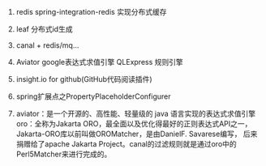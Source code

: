 1. redis spring-integration-redis 实现分布式缓存

2. leaf 分布式id生成

3. canal + redis/mq...

4. Aviator google表达式求值引擎     QLExpress 规则引擎

5. insight.io for github(GitHub代码阅读插件)

6. spring扩展点之PropertyPlaceholderConfigurer

7. aviator：是一个开源的、高性能、轻量级的 java 语言实现的表达式求值引擎
   oro：全称为Jakarta ORO，最全面以及优化得最好的正则表达式API之一，Jakarta-ORO库以前叫做OROMatcher，是由DanielF. Savarese编写，
        后来捐赠给了apache Jakarta Project。canal的过滤规则就是通过oro中的Perl5Matcher来进行完成的。
